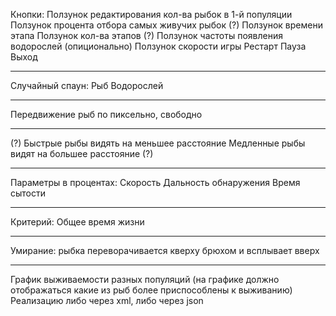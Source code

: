 Кнопки:
Ползунок редактирования кол-ва рыбок в 1-й популяции 
Ползунок процента отбора самых живучих рыбок (?)
Ползунок времени этапа 
Ползунок кол-ва этапов (?)
Ползунок частоты появления водорослей (опиционально)
Ползунок скорости игры
Рестарт
Пауза
Выход
______________________________________________________
Случайный спаун:
Рыб 
Водорослей
______________________________________________________
Передвижение рыб по пиксельно, свободно
______________________________________________________
(?)
Быстрые рыбы видять на меньшее расстояние
Медленные рыбы видят на большее расстояние
(?)
______________________________________________________
Параметры в процентах: 
Скорость
Дальность обнаружения
Время сытости
______________________________________________________
Критерий:
Общее время жизни
______________________________________________________
Умирание: рыбка переворачивается кверху брюхом и всплывает вверх
______________________________________________________
График выживаемости разных популяций (на графике должно отображаться какие из рыб более приспособлены к выживанию)
Реализацию либо через xml, либо через json
